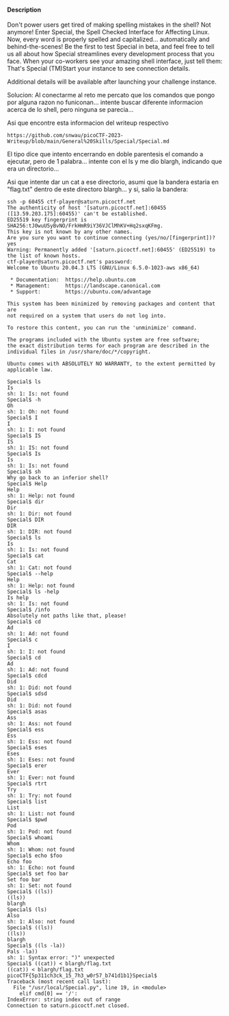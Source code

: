 #### Description

Don't power users get tired of making spelling mistakes in the shell? Not anymore! Enter Special, the Spell Checked Interface for Affecting Linux. Now, every word is properly spelled and capitalized... automatically and behind-the-scenes! Be the first to test Special in beta, and feel free to tell us all about how Special streamlines every development process that you face. When your co-workers see your amazing shell interface, just tell them: That's Special (TM)Start your instance to see connection details.

Additional details will be available after launching your challenge instance.

Solucion:
	Al conectarme al reto me percato que los comandos que pongo por alguna razon no funiconan... intente buscar diferente informacion acerca de lo shell, pero ninguna se parecia...

Asi que encontre esta informacion del writeup respectivo
		
	https://github.com/snwau/picoCTF-2023-Writeup/blob/main/General%20Skills/Special/Special.md

El tipo dice que intento encerrando en doble parentesis el comando a ejecutar, pero de 1 palabra... intente con el ls y me dio blargh, indicando que era un directorio... 

Asi que intente  dar un cat a ese directorio, asumi que la bandera estaria en "flag.txt" dentro de este directoro blargh... y si, salio la bandera:

```
ssh -p 60455 ctf-player@saturn.picoctf.net   
The authenticity of host '[saturn.picoctf.net]:60455 ([13.59.203.175]:60455)' can't be established.
ED25519 key fingerprint is SHA256:tJ0wuU5yBvNO/FrkHmR9iY36VJClMhKV+Hq2sxqKFmg.
This key is not known by any other names.
Are you sure you want to continue connecting (yes/no/[fingerprint])? yes
Warning: Permanently added '[saturn.picoctf.net]:60455' (ED25519) to the list of known hosts.
ctf-player@saturn.picoctf.net's password: 
Welcome to Ubuntu 20.04.3 LTS (GNU/Linux 6.5.0-1023-aws x86_64)

 * Documentation:  https://help.ubuntu.com
 * Management:     https://landscape.canonical.com
 * Support:        https://ubuntu.com/advantage

This system has been minimized by removing packages and content that are
not required on a system that users do not log into.

To restore this content, you can run the 'unminimize' command.

The programs included with the Ubuntu system are free software;
the exact distribution terms for each program are described in the
individual files in /usr/share/doc/*/copyright.

Ubuntu comes with ABSOLUTELY NO WARRANTY, to the extent permitted by
applicable law.

Special$ ls
Is 
sh: 1: Is: not found
Special$ -h 
Oh 
sh: 1: Oh: not found
Special$ I
I 
sh: 1: I: not found
Special$ IS
IS 
sh: 1: IS: not found
Special$ Is
Is 
sh: 1: Is: not found
Special$ sh
Why go back to an inferior shell?
Special$ Help
Help 
sh: 1: Help: not found
Special$ dir
Dir 
sh: 1: Dir: not found
Special$ DIR
DIR 
sh: 1: DIR: not found
Special$ ls
Is 
sh: 1: Is: not found
Special$ cat
Cat 
sh: 1: Cat: not found
Special$ --help
Help 
sh: 1: Help: not found
Special$ ls -help
Is help 
sh: 1: Is: not found
Special$ /info
Absolutely not paths like that, please!
Special$ cd
Ad 
sh: 1: Ad: not found
Special$ c
I 
sh: 1: I: not found
Special$ cd
Ad 
sh: 1: Ad: not found
Special$ cdcd
Did 
sh: 1: Did: not found
Special$ sdsd
Did 
sh: 1: Did: not found
Special$ asas
Ass 
sh: 1: Ass: not found
Special$ ess
Ess 
sh: 1: Ess: not found
Special$ eses
Eses 
sh: 1: Eses: not found
Special$ erer
Ever 
sh: 1: Ever: not found
Special$ rtrt
Try 
sh: 1: Try: not found
Special$ list
List 
sh: 1: List: not found
Special$ $pwd
Pod 
sh: 1: Pod: not found
Special$ whoami
Whom 
sh: 1: Whom: not found
Special$ echo $foo
Echo foo 
sh: 1: Echo: not found
Special$ set foo bar
Set foo bar 
sh: 1: Set: not found
Special$ ((ls))
((ls)) 
blargh
Special$ (ls)   
Also 
sh: 1: Also: not found
Special$ ((ls))
((ls)) 
blargh
Special$ ((ls -la))
Pals -la)) 
sh: 1: Syntax error: ")" unexpected
Special$ ((cat)) < blargh/flag.txt
((cat)) < blargh/flag.txt 
picoCTF{5p311ch3ck_15_7h3_w0r57_b741d1b1}Special$ 
Traceback (most recent call last):
  File "/usr/local/Special.py", line 19, in <module>
    elif cmd[0] == '/':
IndexError: string index out of range
Connection to saturn.picoctf.net closed.
```